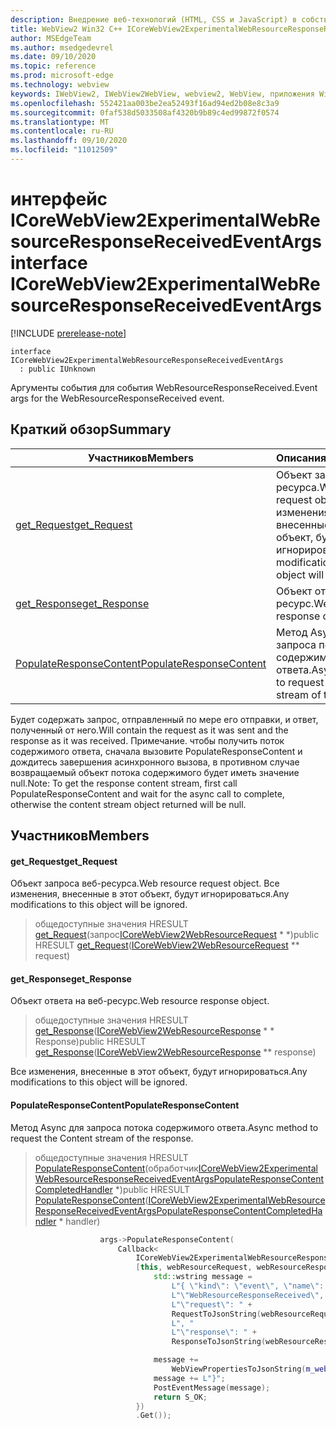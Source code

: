 ```yaml
---
description: Внедрение веб-технологий (HTML, CSS и JavaScript) в собственные приложения с помощью элемента управления Microsoft Edge WebView2
title: WebView2 Win32 C++ ICoreWebView2ExperimentalWebResourceResponseReceivedEventArgs
author: MSEdgeTeam
ms.author: msedgedevrel
ms.date: 09/10/2020
ms.topic: reference
ms.prod: microsoft-edge
ms.technology: webview
keywords: IWebView2, IWebView2WebView, webview2, WebView, приложения Win32, Win32, EDGE, ICoreWebView2, ICoreWebView2Controller, управление браузером, EDGE HTML, ICoreWebView2ExperimentalWebResourceResponseReceivedEventArgs
ms.openlocfilehash: 552421aa003be2ea52493f16ad94ed2b08e8c3a9
ms.sourcegitcommit: 0faf538d5033508af4320b9b89c4ed99872f0574
ms.translationtype: MT
ms.contentlocale: ru-RU
ms.lasthandoff: 09/10/2020
ms.locfileid: "11012509"
---
```

# <span data-ttu-id="3f13a-104">интерфейс ICoreWebView2ExperimentalWebResourceResponseReceivedEventArgs</span><span class="sxs-lookup"><span data-stu-id="3f13a-104">interface ICoreWebView2ExperimentalWebResourceResponseReceivedEventArgs</span></span> 

[!INCLUDE [prerelease-note](../../includes/prerelease-note.md)]

```
interface ICoreWebView2ExperimentalWebResourceResponseReceivedEventArgs
  : public IUnknown
```

<span data-ttu-id="3f13a-105">Аргументы события для события WebResourceResponseReceived.</span><span class="sxs-lookup"><span data-stu-id="3f13a-105">Event args for the WebResourceResponseReceived event.</span></span>

## <span data-ttu-id="3f13a-106">Краткий обзор</span><span class="sxs-lookup"><span data-stu-id="3f13a-106">Summary</span></span>

 <span data-ttu-id="3f13a-107">Участников</span><span class="sxs-lookup"><span data-stu-id="3f13a-107">Members</span></span>                        | <span data-ttu-id="3f13a-108">Описания</span><span class="sxs-lookup"><span data-stu-id="3f13a-108">Descriptions</span></span>
--------------------------------|---------------------------------------------
[<span data-ttu-id="3f13a-109">get_Request</span><span class="sxs-lookup"><span data-stu-id="3f13a-109">get_Request</span></span>](#get_request) | <span data-ttu-id="3f13a-110">Объект запроса веб-ресурса.</span><span class="sxs-lookup"><span data-stu-id="3f13a-110">Web resource request object.</span></span> <span data-ttu-id="3f13a-111">Все изменения, внесенные в этот объект, будут игнорироваться.</span><span class="sxs-lookup"><span data-stu-id="3f13a-111">Any modifications to this object will be ignored.</span></span>
[<span data-ttu-id="3f13a-112">get_Response</span><span class="sxs-lookup"><span data-stu-id="3f13a-112">get_Response</span></span>](#get_response) | <span data-ttu-id="3f13a-113">Объект ответа на веб-ресурс.</span><span class="sxs-lookup"><span data-stu-id="3f13a-113">Web resource response object.</span></span>
[<span data-ttu-id="3f13a-114">PopulateResponseContent</span><span class="sxs-lookup"><span data-stu-id="3f13a-114">PopulateResponseContent</span></span>](#populateresponsecontent) | <span data-ttu-id="3f13a-115">Метод Async для запроса потока содержимого ответа.</span><span class="sxs-lookup"><span data-stu-id="3f13a-115">Async method to request the Content stream of the response.</span></span>

<span data-ttu-id="3f13a-116">Будет содержать запрос, отправленный по мере его отправки, и ответ, полученный от него.</span><span class="sxs-lookup"><span data-stu-id="3f13a-116">Will contain the request as it was sent and the response as it was received.</span></span> <span data-ttu-id="3f13a-117">Примечание. чтобы получить поток содержимого ответа, сначала вызовите PopulateResponseContent и дождитесь завершения асинхронного вызова, в противном случае возвращаемый объект потока содержимого будет иметь значение null.</span><span class="sxs-lookup"><span data-stu-id="3f13a-117">Note: To get the response content stream, first call PopulateResponseContent and wait for the async call to complete, otherwise the content stream object returned will be null.</span></span>

## <span data-ttu-id="3f13a-118">Участников</span><span class="sxs-lookup"><span data-stu-id="3f13a-118">Members</span></span>

#### <span data-ttu-id="3f13a-119">get_Request</span><span class="sxs-lookup"><span data-stu-id="3f13a-119">get_Request</span></span> 

<span data-ttu-id="3f13a-120">Объект запроса веб-ресурса.</span><span class="sxs-lookup"><span data-stu-id="3f13a-120">Web resource request object.</span></span> <span data-ttu-id="3f13a-121">Все изменения, внесенные в этот объект, будут игнорироваться.</span><span class="sxs-lookup"><span data-stu-id="3f13a-121">Any modifications to this object will be ignored.</span></span>

> <span data-ttu-id="3f13a-122">общедоступные значения HRESULT [get_Request](#get_request)(запрос[ICoreWebView2WebResourceRequest](icorewebview2webresourcerequest.md) \* \*)</span><span class="sxs-lookup"><span data-stu-id="3f13a-122">public HRESULT [get_Request](#get_request)([ICoreWebView2WebResourceRequest](icorewebview2webresourcerequest.md) \*\* request)</span></span>

#### <span data-ttu-id="3f13a-123">get_Response</span><span class="sxs-lookup"><span data-stu-id="3f13a-123">get_Response</span></span> 

<span data-ttu-id="3f13a-124">Объект ответа на веб-ресурс.</span><span class="sxs-lookup"><span data-stu-id="3f13a-124">Web resource response object.</span></span>

> <span data-ttu-id="3f13a-125">общедоступные значения HRESULT [get_Response](#get_response)([ICoreWebView2WebResourceResponse](icorewebview2webresourceresponse.md) \* \* Response)</span><span class="sxs-lookup"><span data-stu-id="3f13a-125">public HRESULT [get_Response](#get_response)([ICoreWebView2WebResourceResponse](icorewebview2webresourceresponse.md) \*\* response)</span></span>

<span data-ttu-id="3f13a-126">Все изменения, внесенные в этот объект, будут игнорироваться.</span><span class="sxs-lookup"><span data-stu-id="3f13a-126">Any modifications to this object will be ignored.</span></span>

#### <span data-ttu-id="3f13a-127">PopulateResponseContent</span><span class="sxs-lookup"><span data-stu-id="3f13a-127">PopulateResponseContent</span></span> 

<span data-ttu-id="3f13a-128">Метод Async для запроса потока содержимого ответа.</span><span class="sxs-lookup"><span data-stu-id="3f13a-128">Async method to request the Content stream of the response.</span></span>

> <span data-ttu-id="3f13a-129">общедоступные значения HRESULT [PopulateResponseContent](#populateresponsecontent)(обработчик[ICoreWebView2ExperimentalWebResourceResponseReceivedEventArgsPopulateResponseContentCompletedHandler](icorewebview2experimentalwebresourceresponsereceivedeventargspopulateresponsecontentcompletedhandler.md) \*)</span><span class="sxs-lookup"><span data-stu-id="3f13a-129">public HRESULT [PopulateResponseContent](#populateresponsecontent)([ICoreWebView2ExperimentalWebResourceResponseReceivedEventArgsPopulateResponseContentCompletedHandler](icorewebview2experimentalwebresourceresponsereceivedeventargspopulateresponsecontentcompletedhandler.md) \* handler)</span></span>

```cpp
                    args->PopulateResponseContent(
                        Callback<
                            ICoreWebView2ExperimentalWebResourceResponseReceivedEventArgsPopulateResponseContentCompletedHandler>(
                            [this, webResourceRequest, webResourceResponse](HRESULT result) {
                                std::wstring message =
                                    L"{ \"kind\": \"event\", \"name\": "
                                    L"\"WebResourceResponseReceived\", \"args\": {"
                                    L"\"request\": " +
                                    RequestToJsonString(webResourceRequest.get()) +
                                    L", "
                                    L"\"response\": " +
                                    ResponseToJsonString(webResourceResponse.get()) + L"}";

                                message +=
                                    WebViewPropertiesToJsonString(m_webviewEventSource.get());
                                message += L"}";
                                PostEventMessage(message);
                                return S_OK;
                            })
                            .Get());
```


